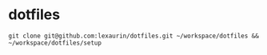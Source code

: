 # dotfiles

```
git clone git@github.com:lexaurin/dotfiles.git ~/workspace/dotfiles && ~/workspace/dotfiles/setup
```
